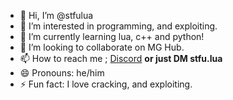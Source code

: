 - 👋 Hi, I’m @stfulua
- 👀 I’m interested in programming, and exploiting.
- 🌱 I’m currently learning lua, c++ and python!
- 💞️ I’m looking to collaborate on MG Hub.
- 📫 How to reach me ; [Discord]([https://discord.gg/Gnhbud2B](https://discord.gg/GnBRDFF3Vz)) **or just DM __stfu.lua__**
- 😄 Pronouns: he/him
- ⚡ Fun fact: I love cracking, and exploiting.

<!---
stfulua/stfulua is a ✨ special ✨ repository because its `README.md` (this file) appears on your GitHub profile.
You can click the Preview link to take a look at your changes.
--->
